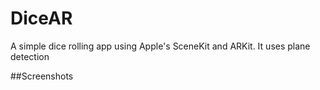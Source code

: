 # DiceAR
A simple dice rolling app using Apple's SceneKit and ARKit. It uses plane detection 

##Screenshots
